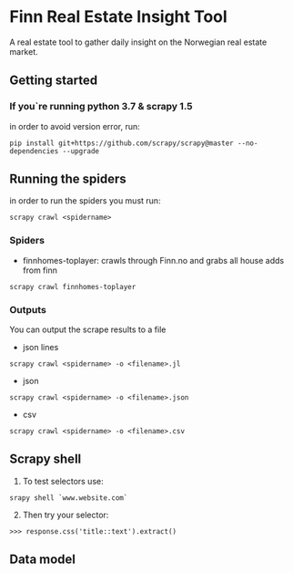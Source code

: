 # Finn Real Estate Insight Tool
A real estate tool to gather daily insight on the Norwegian real estate market.

## Getting started
### If you`re running python 3.7 & scrapy 1.5
in order to avoid version error, run: 
```
pip install git+https://github.com/scrapy/scrapy@master --no-dependencies --upgrade
```

## Running the spiders
in order to run the spiders you must run:
```
scrapy crawl <spidername>
```
### Spiders
- finnhomes-toplayer: crawls through Finn.no and grabs all house adds from finn
```
scrapy crawl finnhomes-toplayer
```

### Outputs
You can output the scrape results to a file
- json lines
```
scrapy crawl <spidername> -o <filename>.jl
```
- json
```
scrapy crawl <spidername> -o <filename>.json
```
- csv
```
scrapy crawl <spidername> -o <filename>.csv
```

## Scrapy shell
1. To test selectors use:
```
srapy shell `www.website.com`
```
2. Then try your selector: 
```
>>> response.css('title::text').extract()
```
## Data model